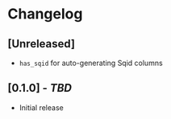 # Changelog

## [Unreleased]

- `has_sqid` for auto-generating Sqid columns

## [0.1.0] - _TBD_

- Initial release
